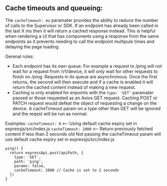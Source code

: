 ## Cache timeouts and queueing:

The `cacheTimeout: ms` paramater provides the ability to reduce the number of calls to the Supervisor or SDK. If an endpoint has already been called in the last X ms then it will return a cached response instead. This is helpful when rendering a UI that has components using a response from the same endpoints as it prevents needing to call the endpoint multipule times and delaying the page loading.

Gerenal rules:

- Each endpoint has its own queue. For example a request to /ping will not wait for a request from /v1/device, it will only wait for other requests to finish on /ping. Requests in its queue are asynchronous. Once the first returns, the second will then execute and if a cache is enabled it will return the cached content instead of making a new request.
- Caching is only enabled for enpoints with the `type: 'GET'` paramater passed or those requested as an Axios GET request. Caching POST or PATCH request would defeat the object of requesting a change on the device. A cacheTimeout param on a type other than GET will be ignored and the reqest will be run as normal.

Examples:
`cacheTimeout: 0` <-- Using default cache expiry set in expressjs/src/index.js
`cacheTimeout: 2000` <-- Return previously fetched content if less than 2 seconds old
Not passing the cacheTimeout param will use default cache expiry set in expressjs/src/index.js

```
ping() {
  return expressApi.post(apiPath, {
    type: 'GET',
    path: 'ping',
    params: false,
    cacheTimeout: 2000 // Cache is set to 2 seconds
  })
}
```
